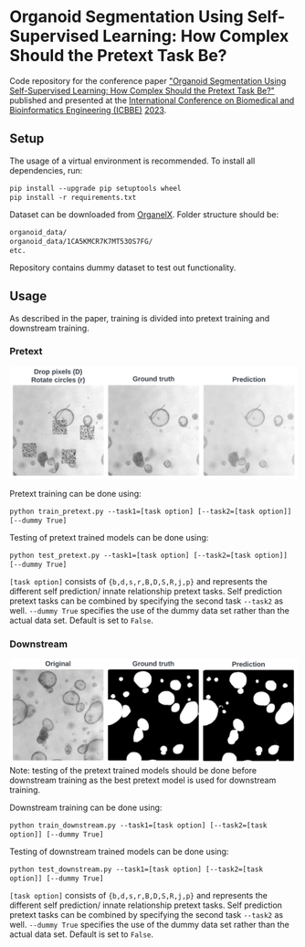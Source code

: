 # Organoid Segmentation Using Self-Supervised Learning: How Complex Should the Pretext Task Be?
Code repository for the conference paper ["Organoid Segmentation Using Self-Supervised Learning: How Complex Should the Pretext Task Be?"](https://doi.org/10.1145/3637732.3637772) published and presented at the [International Conference on Biomedical and Bioinformatics Engineering (ICBBE)](https://www.icbbe.com/) [2023](https://dl.acm.org/doi/proceedings/10.1145/3637732).

## Setup
The usage of a virtual environment is recommended. To install all dependencies, run:
```
pip install --upgrade pip setuptools wheel
pip install -r requirements.txt
```

Dataset can be downloaded from [OrganelX](https://organelx.hpc.rug.nl/organoid/). Folder structure should be:
```
organoid_data/
organoid_data/1CA5KMCR7K7MT53OS7FG/
etc.
```
Repository contains dummy dataset to test out functionality.

## Usage
As described in the paper, training is divided into pretext training and downstream training.
### Pretext
![After pretext training models can reconstruct distorted images.](./utils/pretext_results.png)

Pretext training can be done using:
```
python train_pretext.py --task1=[task option] [--task2=[task option]] [--dummy True]
```

Testing of pretext trained models can be done using:
```
python test_pretext.py --task1=[task option] [--task2=[task option]] [--dummy True]
```
`[task option]` consists of `{b,d,s,r,B,D,S,R,j,p}` and represents the different self prediction/ innate relationship pretext tasks. Self prediction pretext tasks can be combined by specifying the second task `--task2` as well.
`--dummy True` specifies the use of the dummy data set rather than the actual data set. Default is set to `False`.

### Downstream
![After downstream training models can segment organoids from an image.](./utils/downstream_results.png)
Note: testing of the pretext trained models should be done before downstream training as the best pretext model is used for downstream training.

Downstream training can be done using:
```
python train_downstream.py --task1=[task option] [--task2=[task option]] [--dummy True]
```

Testing of downstream trained models can be done using:
```
python test_downstream.py --task1=[task option] [--task2=[task option]] [--dummy True]
```
`[task option]` consists of `{b,d,s,r,B,D,S,R,j,p}` and represents the different self prediction/ innate relationship pretext tasks. Self prediction pretext tasks can be combined by specifying the second task `--task2` as well.
`--dummy True` specifies the use of the dummy data set rather than the actual data set. Default is set to `False`.
